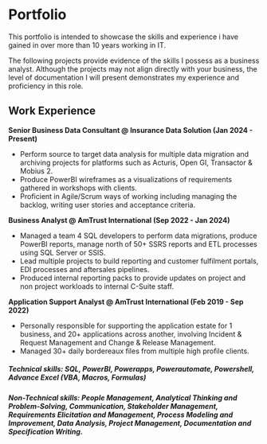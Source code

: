 # Portfolio

This portfolio is intended to showcase the skills and experience i have gained in over more than 10 years working in IT.

The following projects provide evidence of the skills I possess as a business analyst. Although the projects may not align directly with your business, the level of documentation I will present demonstrates my experience and proficiency in this role.

## Work Experience

**Senior Business Data Consultant @ Insurance Data Solution (Jan 2024 - Present)**
- Perform source to target data analysis for multiple data migration and archiving projects for platforms such as Acturis, Open GI, Transactor & Mobius 2.
- Produce PowerBI wireframes as a visualizations of requirements gathered in workshops with clients.
- Proficient in Agile/Scrum ways of working including managing the backlog, writing user stories and acceptance criteria.

**Business Analyst @ AmTrust International (Sep 2022 - Jan 2024)**
- Managed a team 4 SQL developers to perform data migrations, produce PowerBI reports, manage north of 50+ SSRS reports and ETL processes using SQL Server or SSIS.
- Lead multiple projects to build reporting and customer fulfilment portals, EDI processes and aftersales pipelines.
- Produced internal reporting packs to provide updates on project and non project workloads to internal C-Suite staff.

**Application Support Analyst @ AmTrust International (Feb 2019 - Sep 2022)** 
- Personally responsible for supporting the application estate for 1 business, and 20+ applications across another, involving Incident & Request Management and Change & Release Management.
- Managed 30+ daily bordereaux files from multiple high profile clients.

##### Technical skills: SQL, PowerBI, Powerapps, Powerautomate, Powershell, Advance Excel (VBA, Macros, Formulas)

##### Non-Technical skills: People Management, Analytical Thinking and Problem-Solving, Communication, Stakeholder Management, Requirements Elicitation and Management, Process Modeling and Improvement, Data Analysis, Project Management, Documentation and Specification Writing.


